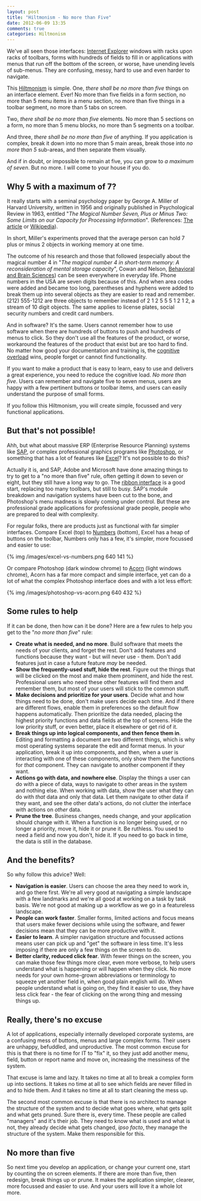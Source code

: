```yaml
---
layout: post
title: "Hiltmonism - No more than Five"
date: 2012-06-09 13:35
comments: true
categories: Hiltmonism
---
```


We've all seen those interfaces: [Internet Explorer](http://windows.microsoft.com/en-us/internet-explorer/products/ie/home) windows with racks upon racks of toolbars, forms with hundreds of fields to fill in or applications with menus that run off the bottom of the screen, or worse, have unending levels of sub-menus. They are confusing, messy, hard to use and even harder to navigate.

This [Hiltmonism](http://www.hiltmon.com/blog/categories/hiltmonism/) is simple. One, *there shall be no more than five* things on an interface element. Ever! No more than five fields in a form section, no more than 5 menu items in a menu section, no more than five things in a toolbar segment, no more than 5 tabs on screen.

Two, *there shall be no more than five* elements. No more than 5 sections on a form, no more than 5 menu blocks, no more than 5 segments on a toolbar.

And three, *there shall be no more than five* of anything. If you application is complex, break it down into no more than 5 main areas, break those into *no more than 5* sub-areas, and then separate them visually.

And if in doubt, or impossible to remain at five, you can grow to *a maximum of seven*. But no more. I will come to your house if you do.

## Why 5 with a maximum of 7?

It really starts with a seminal psychology paper by George A. Miller of Harvard University, written in 1956 and originally published in Psychological Review in 1963, entitled "*The Magical Number Seven, Plus or Minus Two: Some Limits on our Capacity for Processing Information*". (References: [The article](http://psychclassics.yorku.ca/Miller/) or [Wikipedia](http://en.wikipedia.org/wiki/The_Magical_Number_Seven,_Plus_or_Minus_Two)). 

In short, Miller's experiments proved that the average person can hold 7 plus or minus 2 objects in working memory at one time.

The outcome of his research and those that followed (especially about the magical number 4 in "*The magical number 4 in short-term memory: A reconsideration of mental storage capacity*", Cowan and Nelson, [Behavioral and Brain Sciences](http://journals.cambridge.org/action/displayAbstract?fromPage=online&aid=84441)) can be seen everywhere in everyday life. Phone numbers in the USA are seven digits because of this. And when area codes were added and became too long, parentheses and hyphens were added to break them up into several objects as they are easier to read and remember. (212) 555-1212 are three objects to remember instead of 2 1 2 5 5 5 1 2 1 2, a stream of 10 digit objects. The same applies to license plates, social security numbers and credit card numbers.

And in software? It's the same. Users cannot remember how to use software when there are hundreds of buttons to push and hundreds of menus to click. So they don't use all the features of the product, or worse, workaround the features of the product that exist but are too hard to find. No matter how good your documentation and training is, the [cognitive overload](http://en.wikipedia.org/wiki/Cognitive_load) wins, people forget or cannot find functionality.

If you want to make a product that is easy to learn, easy to use and delivers a great experience, you need to reduce the cognitive load. *No more than five*. Users can remember and navigate five to seven menus, users are happy with a few pertinent buttons or toolbar items, and users can easily understand the purpose of small forms.

If you follow this Hiltmonism, you will create simple, focussed and very functional applications.

## But that's not possible!

Ahh, but what about massive ERP (Enterprise Resource Planning) systems like [SAP](http://www.sap.com/), or complex professional graphics programs like [Photoshop](http://www.photoshop.com/), or something that has a lot of features like [Excel](http://office.microsoft.com/en-us/excel/)? It's not possible to do this?

Actually it is, and SAP, Adobe and Microsoft have done amazing things to try to get to a "no more than five" rule, often getting it down to seven or eight, but they still have a long way to go. The [ribbon interface](http://msdn.microsoft.com/en-us/library/windows/desktop/cc872782.aspx) is a good start, replacing too many toolbars, but still to busy. SAP's module breakdown and navigation systems have been cut to the bone, and Photoshop's menu madness is slowly coming under control. But these are professional grade applications for professional grade people, people who are prepared to deal with complexity.

For regular folks, there are products just as functional with far simpler interfaces. Compare Excel (top) to [Numbers](http://www.apple.com/iwork/numbers/) (bottom), Excel has a heap of buttons on the toolbar, Numbers only has a few, it's simpler, more focussed and easier to use:

{% img /images/excel-vs-numbers.png 640 141 %}

Or compare Photoshop (dark window chrome) to [Acorn](http://flyingmeat.com/acorn/) (light windows chrome), Acorn has a far more compact and simple interface, yet can do a lot of what the complex Photoshop interface does and with a lot less effort:

{% img /images/photoshop-vs-acorn.png 640 432 %}

## Some rules to help

If it can be done, then how can it be done? Here are a few rules to help you get to the "*no more than five*" rule:

* **Create what is needed, and no more**. Build software that meets the needs of your clients, and forget the rest. Don't add features and functions because they want - but will never use - them. Don't add features just in case a future feature *may* be needed.
* **Show the frequently-used stuff, hide the rest**. Figure out the things that will be clicked on the most and make them prominent, and hide the rest. Professional users who need these other features will find them and remember them, but most of your users will stick to the common stuff.
* **Make decisions and prioritize for your users**. Decide what and how things need to be done, don't make users decide each time. And if there are different flows, enable them in preferences so the default flow happens automatically. Then prioritize the data needed, placing the highest priority functions and data fields at the top of screens. Hide the low priority stuff, or even better, place it elsewhere or get rid of it.
* **Break things up into logical components, and then fence them in**. Editing and formatting a document are two different things, which is why most operating systems separate the edit and format menus. In your application, break it up into components, and then, when a user is interacting with one of these components, only show them the functions for *that* component. They can navigate to another component if they want.
* **Actions go with data, and nowhere else**. Display the things a user can do with a piece of data, ways to navigate to other areas in the system and nothing else. When working with data, show the user what they can do with *that* data and only that data. Let them navigate to other data if they want, and see the other data's actions, do not clutter the interface with actions on *other* data.
* **Prune the tree**. Business changes, needs change, and your application should change with it. When a function is no longer being used, or no longer a priority, move it, hide it or prune it. Be ruthless. You used to need a field and now you don't, hide it. If you need to go back in time, the data is still in the database.

## And the benefits?

So why follow this advice? Well:

* **Navigation is easier**. Users can choose the area they need to work in, and go there first. We're all very good at navigating a simple landscape with a few landmarks and we're all good at working on a task by task basis. We're not good at making up a workflow as we go in a featureless landscape.
* **People can work faster**. Smaller forms, limited actions and focus means that users make fewer decisions while using the software, and fewer decisions mean that they can be more productive with it.
* **Easier to learn**. A simpler navigation structure and focussed actions means user can pick up and "get" the software in less time. It's less imposing if there are only a few things on the screen to do.
* **Better clarity, reduced click fear**. With fewer things on the screen, you can make those few things more clear, even more verbose, to help users understand what is happening or will happen when they click. No more needs for your own home-grown abbreviations or terminology to squeeze yet another field in, when good plain english will do. When people understand what is going on, they find it easier to use, they have less click fear - the fear of clicking on the wrong thing and messing things up.

## Really, there's no excuse

A lot of applications, especially internally developed corporate systems, are a confusing mess of buttons, menus and large complex forms. Their users are unhappy, befuddled, and unproductive. The most common excuse for this is that there is no time for IT to "fix" it, so they just add another menu, field, button or report name and move on, increasing the messiness of the system.

That excuse is lame and lazy. It takes no time at all to break a complex form up into sections. It takes no time at all to see which fields are never filled in and to hide them. And it takes no time at all to start cleaning the mess up.

The second most common excuse is that there is no architect to manage the structure of the system and to decide what goes where, what gets split and what gets pruned. Sure there is, every time. These people are called "managers" and it's their job. They need to know what is used and what is not, they already decide what gets changed, *ipso facto*, they manage the structure of the system. Make them responsible for this.

## No more than five

So next time you develop an application, or change your current one, start by counting the on screen elements. If there are more than five, then redesign, break things up or prune. It makes the application simpler, clearer, more focussed and easier to use. And your users will love it a whole lot more.
